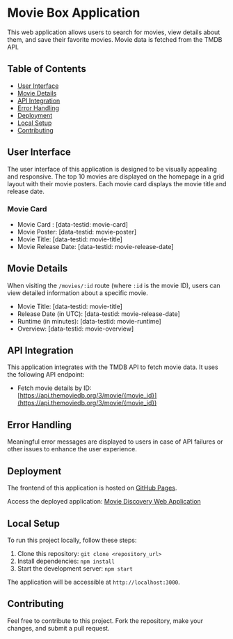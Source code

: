 # Movie Box Application

This web application allows users to search for movies, view details about them, and save their favorite movies. Movie data is fetched from the TMDB API.

## Table of Contents

- [User Interface](#user-interface)
- [Movie Details](#movie-details)
- [API Integration](#api-integration)
- [Error Handling](#error-handling)
- [Deployment](#deployment)
- [Local Setup](#local-setup)
- [Contributing](#contributing)

## User Interface

The user interface of this application is designed to be visually appealing and responsive. The top 10 movies are displayed on the homepage in a grid layout with their movie posters. Each movie card displays the movie title and release date.

### Movie Card
- Movie Card : [data-testid: movie-card]
- Movie Poster: [data-testid: movie-poster]
- Movie Title: [data-testid: movie-title]
- Movie Release Date: [data-testid: movie-release-date]

## Movie Details

When visiting the `/movies/:id` route (where `:id` is the movie ID), users can view detailed information about a specific movie.

- Movie Title: [data-testid: movie-title]
- Release Date (in UTC): [data-testid: movie-release-date]
- Runtime (in minutes): [data-testid: movie-runtime]
- Overview: [data-testid: movie-overview]

## API Integration

This application integrates with the TMDB API to fetch movie data. It uses the following API endpoint:
- Fetch movie details by ID: [https://api.themoviedb.org/3/movie/{movie_id}](https://api.themoviedb.org/3/movie/{movie_id})

## Error Handling

Meaningful error messages are displayed to users in case of API failures or other issues to enhance the user experience.

## Deployment

The frontend of this application is hosted on [GitHub Pages](https://github.com/Lawrenebube/hngstage2).

Access the deployed application: [Movie Discovery Web Application](https://hngstage2-phi.vercel.app)

## Local Setup

To run this project locally, follow these steps:

1. Clone this repository: `git clone <repository_url>`
2. Install dependencies: `npm install`
3. Start the development server: `npm start`

The application will be accessible at `http://localhost:3000`.

## Contributing

Feel free to contribute to this project. Fork the repository, make your changes, and submit a pull request.
